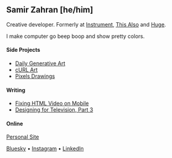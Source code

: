 ## Samir Zahran [he/him]

Creative developer. Formerly at [Instrument][instrument], [This Also][thisalso] and [Huge][huge].

I make computer go beep boop and show pretty colors.

#### Side Projects

- [Daily Generative Art][genart]
- [cURL Art][curlart]
- [Pixels Drawings][pixelart]

#### Writing

- [Fixing HTML Video on Mobile][writing-ww]
- [Designing for Television, Part 3][writing-cjs]

#### Online

[Personal Site][samiare]

[Bluesky][bluesky] • [Instagram][instagram] • [LinkedIn][linkedin]


<!-- link defs -->

[curlart]: https://samiare.net/curlart
[bluesky]: https://bsky.app/profile/samiare.net
[genart]: https://samiare.net/daily
[huge]: https://www.hugeinc.com
[instagram]: https://instagram.com/samiare
[instrument]: https://instrument.com/
[linkedin]: https://linkedin.com/in/samiare
[writing-cjs]: https://samiare.net/writing/designing-for-television-part-3
[writing-ww]: https://medium.com/this-also/fixing-html-video-on-mobile
[pixelart]: https://samiare.net/pixels
[samiare]: https://samiare.net
[thisalso]: http://thisalso.com/
[twitter]: https://twitter.com/samiare
